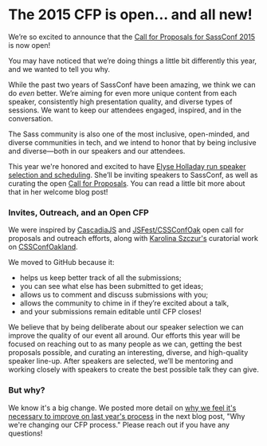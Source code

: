 # The 2015 CFP is open... and all new!

We’re so excited to announce that the [Call for Proposals for SassConf 2015](https://github.com/SassConf/2015-austin-speaker-cfp) is now open!

You may have noticed that we’re doing things a little bit differently this year, and we wanted to tell you why.

While the past two years of SassConf have been amazing, we think we can do _even_ better. We’re aiming for even more unique content from each speaker, consistently high presentation quality, and diverse types of sessions. We want to keep our attendees engaged, inspired, and in the conversation.

The Sass community is also one of the most inclusive, open-minded, and diverse communities in tech, and we intend to honor that by being inclusive and diverse—both in our speakers and our attendees.

This year we're honored and excited to have [Elyse Holladay run speaker selection and scheduling](/blog/posts/welcome-elyse-holladay). She’ll be inviting speakers to SassConf, as well as curating the open [Call for Proposals](https://github.com/SassConf/2015-austin-speaker-cfp). You can read a little bit more about that in her welcome blog post!

### Invites, Outreach, and an Open CFP

We were inspired by [CascadiaJS](http://2015.cascadiajs.com/) and [JSFest/CSSConfOak](https://github.com/jsfest/oakland-cfp) open call for proposals and outreach efforts, along with [Karolina Szczur's](https://twitter.com/fox) curatorial work on [CSSConfOakland](cssconfoak.land). 

We moved to GitHub because it:

* helps us keep better track of all the submissions;
* you can see what else has been submitted to get ideas;
* allows us to comment and discuss submissions with you;
* allows the community to chime in if they’re excited about a talk,
* and your submissions remain editable until CFP closes!

We believe that by being deliberate about our speaker selection we can improve the quality of our event all around. Our efforts this year will be focused on reaching out to as many people as we can, getting the best proposals possible, and curating an interesting, diverse, and high-quality speaker line-up. After speakers are selected, we’ll be mentoring and working closely with speakers to create the best possible talk they can give.

### But why?

We know it's a big change. We posted more detail on [why we feel it's necessary to improve on last year's process](/blog/posts/changing-our-cfp) in the next blog post, "Why we're changing our CFP process." Please reach out if you have any questions!
